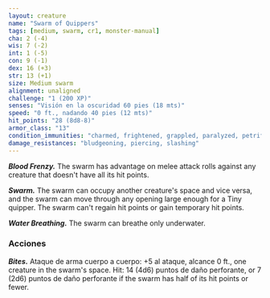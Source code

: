 ```yaml
---
layout: creature
name: "Swarm of Quippers"
tags: [medium, swarm, cr1, monster-manual]
cha: 2 (-4)
wis: 7 (-2)
int: 1 (-5)
con: 9 (-1)
dex: 16 (+3)
str: 13 (+1)
size: Medium swarm
alignment: unaligned
challenge: "1 (200 XP)"
senses: "Visión en la oscuridad 60 pies (18 mts)"
speed: "0 ft., nadando 40 pies (12 mts)"
hit_points: "28 (8d8-8)"
armor_class: "13"
condition_immunities: "charmed, frightened, grappled, paralyzed, petrified, prone, restrained, stunned"
damage_resistances: "bludgeoning, piercing, slashing"
---
```


***Blood Frenzy.*** The swarm has advantage on melee attack rolls against any creature that doesn't have all its hit points.

***Swarm.*** The swarm can occupy another creature's space and vice versa, and the swarm can move through any opening large enough for a Tiny quipper. The swarm can't regain hit points or gain temporary hit points.

***Water Breathing.*** The swarm can breathe only underwater.

### Acciones

***Bites.*** Ataque de arma cuerpo a cuerpo: +5 al ataque, alcance 0 ft., one creature in the swarm's space. Hit: 14 (4d6) puntos de daño perforante, or 7 (2d6) puntos de daño perforante if the swarm has half of its hit points or fewer.